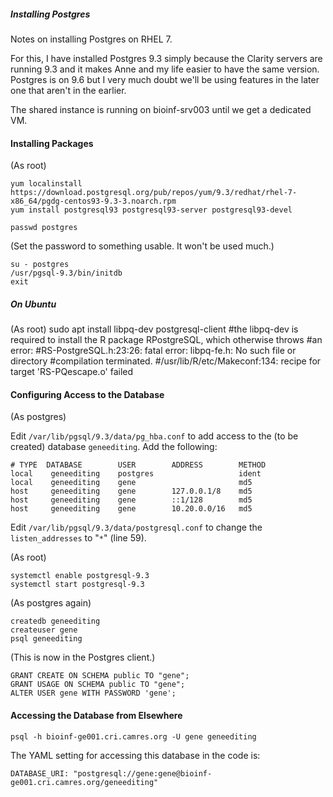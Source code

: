 ##### Installing Postgres

Notes on installing Postgres on RHEL 7.

For this, I have installed Postgres 9.3 simply because the Clarity servers are running 9.3 and it makes Anne and my life easier to have the same version. Postgres is on 9.6 but I very much doubt we'll be using features in the later one that aren't in the earlier.

The shared instance is running on bioinf-srv003 until we get a dedicated VM.


#### Installing Packages

(As root)

    yum localinstall https://download.postgresql.org/pub/repos/yum/9.3/redhat/rhel-7-x86_64/pgdg-centos93-9.3-3.noarch.rpm
    yum install postgresql93 postgresql93-server postgresql93-devel

    passwd postgres

(Set the password to something usable. It won't be used much.)

    su - postgres
    /usr/pgsql-9.3/bin/initdb
    exit
    
##### On Ubuntu
(As root)
sudo apt install libpq-dev postgresql-client #the libpq-dev is required to install the R package RPostgreSQL, which otherwise throws
                                             #an error:
                                               #RS-PostgreSQL.h:23:26: fatal error: libpq-fe.h: No such file or directory
                                               #compilation terminated.
                                               #/usr/lib/R/etc/Makeconf:134: recipe for target 'RS-PQescape.o' failed


#### Configuring Access to the Database

(As postgres)

Edit `/var/lib/pgsql/9.3/data/pg_hba.conf` to add access to the (to be created) database `geneediting`. Add the following:

    # TYPE  DATABASE        USER        ADDRESS        METHOD
    local    geneediting    postgres                   ident
    local    geneediting    gene                       md5
    host     geneediting    gene        127.0.0.1/8    md5
    host     geneediting    gene        ::1/128        md5
    host     geneediting    gene        10.20.0.0/16   md5

Edit `/var/lib/pgsql/9.3/data/postgresql.conf` to change the `listen_addresses` to "`*`" (line 59).

(As root)

    systemctl enable postgresql-9.3
    systemctl start postgresql-9.3

(As postgres again)

    createdb geneediting
    createuser gene
    psql geneediting

(This is now in the Postgres client.)

    GRANT CREATE ON SCHEMA public TO "gene";
    GRANT USAGE ON SCHEMA public TO "gene";
    ALTER USER gene WITH PASSWORD 'gene';


#### Accessing the Database from Elsewhere

    psql -h bioinf-ge001.cri.camres.org -U gene geneediting

The YAML setting for accessing this database in the code is:

    DATABASE_URI: "postgresql://gene:gene@bioinf-ge001.cri.camres.org/geneediting"
